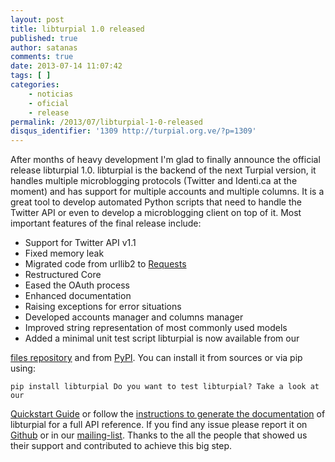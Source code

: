 ```yaml
---
layout: post
title: libturpial 1.0 released
published: true
author: satanas
comments: true
date: 2013-07-14 11:07:42
tags: [ ]
categories:
    - noticias
    - oficial
    - release
permalink: /2013/07/libturpial-1-0-released
disqus_identifier: '1309 http://turpial.org.ve/?p=1309'
---
```

[][1] After months of heavy development I'm glad to finally announce the official release libturpial 1.0. libturpial is the backend of the next Turpial version, it handles multiple microblogging protocols (Twitter and Identi.ca at the moment) and has support for multiple accounts and multiple columns. It is a great tool to develop automated Python scripts that need to handle the Twitter API or even to develop a microblogging client on top of it. Most important features of the final release include: 

  * Support for Twitter API v1.1
  * Fixed memory leak
  * Migrated code from urllib2 to [Requests][2]
  * Restructured Core
  * Eased the OAuth process
  * Enhanced documentation
  * Raising exceptions for error situations
  * Developed accounts manager and columns manager
  * Improved string representation of most commonly used models
  * Added a minimal unit test script libturpial is now available from our 

[files repository][3] and from [PyPI][4]. You can install it from sources or via pip using: 

    pip install libturpial Do you want to test libturpial? Take a look at our 

[Quickstart Guide][5] or follow the [instructions to generate the documentation][6] of libturpial for a full API reference. If you find any issue please report it on [Github][7] or in our [mailing-list][8]. Thanks to the all the people that showed us their support and contributed to achieve this big step.

 [1]: http://turpial.org.ve/wp-content/uploads/2013/07/libturpial-package.png
 [2]: http://docs.python-requests.org/en/latest/
 [3]: http://files.turpial.org.ve/sources/stable
 [4]: https://pypi.python.org/pypi/libturpial
 [5]: https://github.com/Turpial/libturpial/blob/development/docs/quickstart.rst
 [6]: https://github.com/Turpial/libturpial#documentation
 [7]: https://github.com/Turpial/libturpial/issues
 [8]: https://groups.google.com/forum/#!forum/turpial-dev